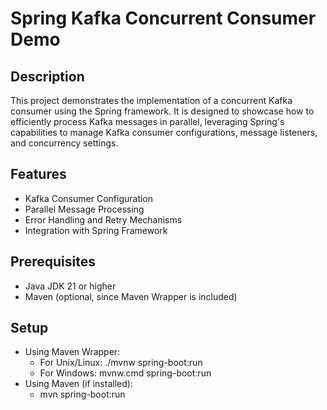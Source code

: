 # Spring Kafka Concurrent Consumer Demo

## Description
This project demonstrates the implementation of a concurrent Kafka consumer using the Spring framework. It is designed to showcase how to efficiently process Kafka messages in parallel, leveraging Spring's capabilities to manage Kafka consumer configurations, message listeners, and concurrency settings.

## Features
* Kafka Consumer Configuration
* Parallel Message Processing
* Error Handling and Retry Mechanisms
* Integration with Spring Framework

## Prerequisites
* Java JDK 21 or higher
* Maven (optional, since Maven Wrapper is included)

## Setup
* Using Maven Wrapper:
  * For Unix/Linux: ./mvnw spring-boot:run
  * For Windows: mvnw.cmd spring-boot:run
* Using Maven (if installed):
  * mvn spring-boot:run
